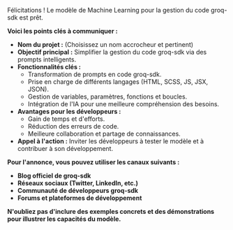 Félicitations !  Le modèle de Machine Learning pour la gestion du code groq-sdk est prêt. 

**Voici les points clés à communiquer :**

* **Nom du projet :**  (Choisissez un nom accrocheur et pertinent)
* **Objectif principal :** Simplifier la gestion du code groq-sdk via des prompts intelligents.
* **Fonctionnalités clés :**
    * Transformation de prompts en code groq-sdk.
    * Prise en charge de différents langages (HTML, SCSS, JS, JSX, JSON).
    * Gestion de variables, paramètres, fonctions et boucles.
    * Intégration de l'IA pour une meilleure compréhension des besoins.
* **Avantages pour les développeurs :**
    * Gain de temps et d'efforts.
    * Réduction des erreurs de code.
    * Meilleure collaboration et partage de connaissances.
* **Appel à l'action :** Inviter les développeurs à tester le modèle et à contribuer à son développement.

**Pour l'annonce, vous pouvez utiliser les canaux suivants :**

* **Blog officiel de groq-sdk**
* **Réseaux sociaux (Twitter, LinkedIn, etc.)**
* **Communauté de développeurs groq-sdk**
* **Forums et plateformes de développement**

**N'oubliez pas d'inclure des exemples concrets et des démonstrations pour illustrer les capacités du modèle.**


